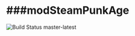 ###modSteamPunkAge
=================
![Build Status](https://travis-ci.org/Alekc15/Steampunk-Age-Mod.svg?branch=master) master-latest
